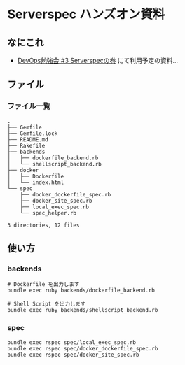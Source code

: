 # Serverspec ハンズオン資料

## なにこれ

- [DevOps勉強会 #3 Serverspecの巻](http://peatix.com/event/176876/) にて利用予定の資料...

## ファイル

### ファイル一覧

```
.
├── Gemfile
├── Gemfile.lock
├── README.md
├── Rakefile
├── backends
│   ├── dockerfile_backend.rb
│   └── shellscript_backend.rb
├── docker
│   ├── Dockerfile
│   └── index.html
└── spec
    ├── docker_dockerfile_spec.rb
    ├── docker_site_spec.rb
    ├── local_exec_spec.rb
    └── spec_helper.rb

3 directories, 12 files
```

## 使い方

### backends

```
# Dockerfile を出力します
bundle exec ruby backends/dockerfile_backend.rb

# Shell Script を出力します
bundle exec ruby backends/shellscript_backend.rb
```

### spec

```
bundle exec rspec spec/local_exec_spec.rb
bundle exec rspec spec/docker_dockerfile_spec.rb
bundle exec rspec spec/docker_site_spec.rb
```
